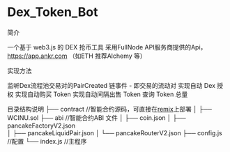 # Dex_Token_Bot

简介

一个基于 web3.js 的 DEX 抢币工具
采用FullNode API服务商提供的Api，https://app.ankr.com （如ETH 推荐Alchemy 等）

实现方法

监听Dex流程池交易对的PairCreated 链事件 - 即交易的流动对
实现自动 Dex 授权
实现自动购买 Token
实现自动间隔出售 Token
查询 Token 总量

目录结构说明
├── contract                        //智能合约源码，可直接在[remix](https://remix.ethereum.org/)上部署
│   ├── WCINU.sol
├── abi                             //智能合约ABI 文件
│   ├── coin.json
│   ├── pancakeFactoryV2.json      
│   ├── pancakeLiquidPair.json
│   └── pancakeRouterV2.json
├── config.js                      //配置
└── index.js                       //主程序
